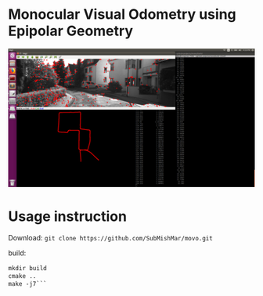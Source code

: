 # Monocular Visual Odometry using Epipolar Geometry

![Alt text](docs/screenshot.png?raw=true "Screenshot during VO operation")

# Usage instruction
Download:
```git clone https://github.com/SubMishMar/movo.git```

build:
```cd movo
mkdir build
cmake ..
make -j7```



